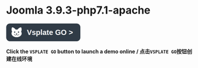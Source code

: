 # Joomla 3.9.3-php7.1-apache

<a href="https://www.vsplate.com/?docker-compose=https://github.com/vsplate/dcenvs/joomla/3.9.3-php7.1-apache"><img alt="VSPLATE GO" src="https://raw.githubusercontent.com/vsplate/images/master/vsgo_btn.png" width="200px"></a>

**Click the `VSPLATE GO` button to launch a demo online / 点击`VSPLATE GO`按钮创建在线环境**
